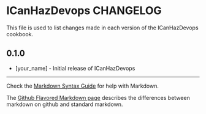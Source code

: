 ICanHazDevops CHANGELOG
=======================

This file is used to list changes made in each version of the ICanHazDevops cookbook.

0.1.0
-----
- [your_name] - Initial release of ICanHazDevops

- - -
Check the [Markdown Syntax Guide](http://daringfireball.net/projects/markdown/syntax) for help with Markdown.

The [Github Flavored Markdown page](http://github.github.com/github-flavored-markdown/) describes the differences between markdown on github and standard markdown.
